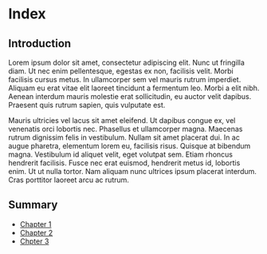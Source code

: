 # Index

## Introduction

Lorem ipsum dolor sit amet, consectetur adipiscing elit. Nunc ut fringilla diam. Ut nec enim pellentesque, egestas ex non, facilisis velit. Morbi facilisis cursus metus. In ullamcorper sem vel mauris rutrum imperdiet. Aliquam eu erat vitae elit laoreet tincidunt a fermentum leo. Morbi a elit nibh. Aenean interdum mauris molestie erat sollicitudin, eu auctor velit dapibus. Praesent quis rutrum sapien, quis vulputate est.

Mauris ultricies vel lacus sit amet eleifend. Ut dapibus congue ex, vel venenatis orci lobortis nec. Phasellus et ullamcorper magna. Maecenas rutrum dignissim felis in vestibulum. Nullam sit amet placerat dui. In ac augue pharetra, elementum lorem eu, facilisis risus. Quisque at bibendum magna. Vestibulum id aliquet velit, eget volutpat sem. Etiam rhoncus hendrerit facilisis. Fusce nec erat euismod, hendrerit metus id, lobortis enim. Ut ut nulla tortor. Nam aliquam nunc ultrices ipsum placerat interdum. Cras porttitor laoreet arcu ac rutrum.

## Summary

+ [Chapter 1](chapter_1.md)
+ [Chapter 2](chapter_2.md)
+ [Chpter 3](chapter_3.md)
